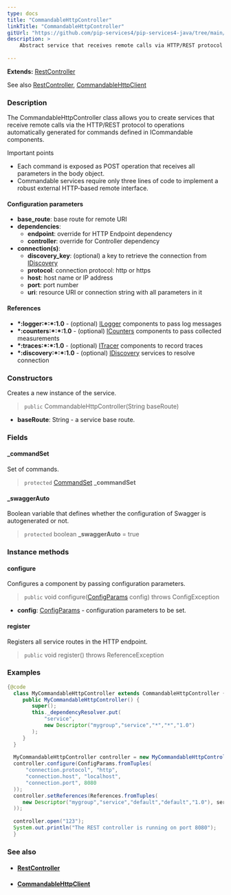 ```yaml
---
type: docs
title: "CommandableHttpController"
linkTitle: "CommandableHttpController"
gitUrl: "https://github.com/pip-services4/pip-services4-java/tree/main/pip-services4-http-java"
description: >
    Abstract service that receives remote calls via HTTP/REST protocol to operations automatically generated for commands defined in ICommandable components. 
    
---
```


**Extends:** [RestController](../rest_controller)

See also [RestController](../rest_controller), [CommandableHttpClient](../../clients/commandable_http_client)

### Description

The CommandableHttpController class allows you to create services that receive remote calls via the HTTP/REST protocol to operations automatically generated for commands defined in ICommandable components.

Important points

- Each command is exposed as POST operation that receives all parameters in the body object. 
- Commandable services require only three lines of code to implement a robust external HTTP-based remote interface.

#### Configuration parameters

- **base_route**:              base route for remote URI
- **dependencies**:
    - **endpoint**:              override for HTTP Endpoint dependency
    - **controller**:            override for Controller dependency
- **connection(s)**:           
    - **discovery_key**:         (optional) a key to retrieve the connection from [IDiscovery](../../../config/connect/idiscovery)
    - **protocol**:              connection protocol: http or https
    - **host**:                  host name or IP address
    - **port**:                  port number
    - **uri**:                   resource URI or connection string with all parameters in it


#### References

- **\*:logger:\*:\*:1.0** - (optional) [ILogger](../../../observability/log/ilogger) components to pass log messages
- **\*:counters:\*:\*:1.0** - (optional) [ICounters](../../../observability/count/icounters) components to pass collected measurements
- **\*:traces:\*:\*:1.0** - (optional) [ITracer](../../../observability/trace/itracer) components to record traces
- **\*:discovery:\*:\*:1.0** - (optional) [IDiscovery](../../../config/connect/idiscovery) services to resolve connection




### Constructors
Creates a new instance of the service.

> `public` CommandableHttpController(String baseRoute)

- **baseRoute**: String - a service base route.


### Fields

<span class="hide-title-link">

#### _commandSet
Set of commands.
> `protected` [CommandSet](../../../rpc/commands/command_set) **_commandSet**

#### _swaggerAuto
Boolean variable that defines whether the configuration of Swagger is autogenerated or not.
> `protected` boolean **_swaggerAuto** = true


</span>


### Instance methods

#### configure
Configures a component by passing configuration parameters.

> `public` void configure([ConfigParams](../../../components/config/config_params) config) throws ConfigException

- **config**: [ConfigParams](../../../components/config/config_params) - configuration parameters to be set.


#### register
Registers all service routes in the HTTP endpoint.

> `public` void register() throws ReferenceException


### Examples

```java
{@code
  class MyCommandableHttpController extends CommandableHttpController {
     public MyCommandableHttpController() {
        super();
        this._dependencyResolver.put(
            "service",
            new Descriptor("mygroup","service","*","*","1.0")
        );
     }
  }
 
  MyCommandableHttpController controller = new MyCommandableHttpController();
  controller.configure(ConfigParams.fromTuples(
      "connection.protocol", "http",
      "connection.host", "localhost",
      "connection.port", 8080
  ));
  controller.setReferences(References.fromTuples(
     new Descriptor("mygroup","service","default","default","1.0"), service
  ));
 
  controller.open("123");
  System.out.println("The REST controller is running on port 8080");
  }
```


### See also
- #### [RestController](../rest_controller)
- #### [CommandableHttpClient](../../clients/commandable_http_client)
